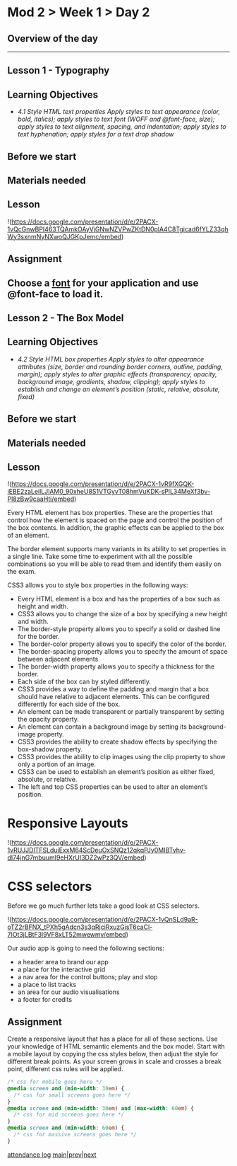 # Mod 2 > Week 1 > Day 2

## Overview of the day

----

## Lesson 1 - Typography

## Learning Objectives

* _4.1 Style HTML text properties Apply styles to text appearance (color, bold, italics); apply styles to text font (WOFF and @font-face, size); apply styles to text alignment, spacing, and indentation; apply styles to text hyphenation; apply styles for a text drop shadow_

## Before we start

## Materials needed

## Lesson

!(https://docs.google.com/presentation/d/e/2PACX-1vQcGnwBPI463TQAmkOAyVjGNwNZVPwZKtDN0plA4C8Tgicad6fYLZ33qhWy3sxnmNyNXwoQJGKpJemc/embed)

## Assignment

Choose a [font](https://fonts.google.com/) for your application and use **@font-face** to load it.
----

## Lesson 2 - The Box Model

## Learning Objectives

*   _4.2 Style HTML box properties Apply styles to alter appearance attributes (size, border and rounding border corners, outline, padding, margin); apply styles to alter graphic effects (transparency, opacity, background image, gradients, shadow, clipping); apply styles to establish and change an element’s position (static, relative, absolute, fixed)_

## Before we start

## Materials needed

## Lesson

!(https://docs.google.com/presentation/d/e/2PACX-1vR9fXGQK-iEBE2zaLeilLJlAM0_90xheU8S1VTGyvT08hmVuKDK-sPlL34MeXf3bv-Pl8zBw9caaHti/embed)

Every HTML element has box properties. These are the properties that control how the element is spaced on the page and control the position of the box contents. In addition, the graphic effects can be applied to the box of an element.

The border element supports many variants in its ability to set properties in a single line. Take some time to experiment with all the possible combinations so you will be able to read them and identify them easily on the exam.

CSS3 allows you to style box properties in the following ways:

*   Every HTML element is a box and has the properties of a box such as height and width.
*   CSS3 allows you to change the size of a box by specifying a new height and width.
*   The border-style property allows you to specify a solid or dashed line for the border.
*   The border-color property allows you to specify the color of the border.
*   The border-spacing property allows you to specify the amount of space between adjacent elements
*   The border-width property allows you to specify a thickness for the border.
*   Each side of the box can by styled differently.
*   CSS3 provides a way to define the padding and margin that a box should have relative to adjacent elements. This can be configured differently for each side of the box.
*   An element can be made transparent or partially transparent by setting the opacity property.
*   An element can contain a background image by setting its background-image property.
*   CSS3 provides the ability to create shadow effects by specifying the box-shadow property.
*   CSS3 provides the ability to clip images using the clip property to show only a portion of an image.
*   CSS3 can be used to establish an element’s position as either fixed, absolute, or relative.
*   The left and top CSS properties can be used to alter an element’s position.

# Responsive Layouts

!(https://docs.google.com/presentation/d/e/2PACX-1vRUJJDlTFSLduiExxM64ScDeuOxSNQz12qkqPJy0MIBTyhv-dI74jnG7mbuumI9eHXrUI3DZ2wPz3QV/embed)

# CSS selectors

Before we go much further lets take a good look at CSS selectors.

!(https://docs.google.com/presentation/d/e/2PACX-1vQnSLd9aR-oTZ2rBFNX_tPXh5gAdcn3s3qRjciRxuzGisT6caCl-7IOt3jLBtF3l9VF8xLT52mwewmv/embed)

Our audio app is going to need the following sections:

*   a header area to brand our app
*   a place for the interactive grid
*   a nav area for the control buttons; play and stop
*   a place to list tracks
*   an area for our audio visualisations
*   a footer for credits

## Assignment

Create a responsive layout that has a place for all of these sections. Use your knowledge of HTML semantic elements and the box model. Start with a mobile layout by copying the css styles below, then adjust the style for different break points. As your screen grows in scale and crosses a break point, different css rules will be applied.

```css
/* css for mobile goes here */
@media screen and (min-width: 30em) {
  /* css for small screens goes here */
}
@media screen and (min-width: 30em) and (max-width: 60em) {
  /* css for mid screens goes here */
}
@media screen and (min-width: 60em) {
  /* css for massive screens goes here */
}
```

[attendance log](https://platform.multiverse.io/apprentice/attendance-log/189)
[main](/swe)|[prev](/swe/mod2/wk1/day1.html)|[next](/swe/mod2/wk1/day3.html)